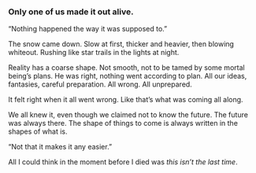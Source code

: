 ### Only one of us made it out alive. 

“Nothing happened the way it was supposed to.”

The snow came down. Slow at first, thicker and heavier, then blowing whiteout. Rushing like star trails in the lights at night.

Reality has a coarse shape. Not smooth, not to be tamed by some mortal being’s plans. He was right, nothing went according to plan. All our ideas, fantasies, careful preparation. All wrong. All unprepared. 

It felt right when it all went wrong. Like that’s what was coming all along.

We all knew it, even though we claimed not to know the future. The future was always there. The shape of things to come is always written in the shapes of what is. 

“Not that it makes it any easier.”

All I could think in the moment before I died was _this isn’t the last time_.